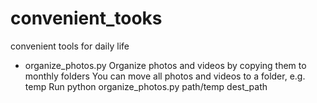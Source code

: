 # convenient_tooks
convenient tools for daily life

- organize_photos.py
  Organize photos and videos by copying them to monthly folders
  You can move all photos and videos to a folder, e.g. temp
  Run python organize_photos.py path/temp dest_path

